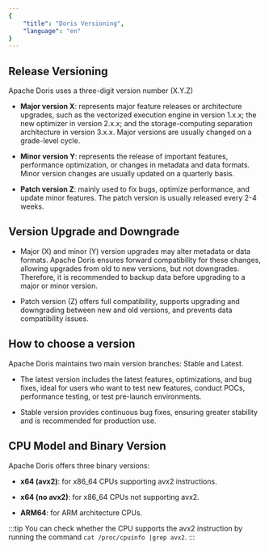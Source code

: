 ```yaml
---
{
    "title": "Doris Versioning",
    "language": "en"
}
---
```


<!-- 
Licensed to the Apache Software Foundation (ASF) under one
or more contributor license agreements.  See the NOTICE file
distributed with this work for additional information
regarding copyright ownership.  The ASF licenses this file
to you under the Apache License, Version 2.0 (the
"License"); you may not use this file except in compliance
with the License.  You may obtain a copy of the License at

  http://www.apache.org/licenses/LICENSE-2.0

Unless required by applicable law or agreed to in writing,
software distributed under the License is distributed on an
"AS IS" BASIS, WITHOUT WARRANTIES OR CONDITIONS OF ANY
KIND, either express or implied.  See the License for the
specific language governing permissions and limitations
under the License.
-->

## Release Versioning

Apache Doris uses a three-digit version number (X.Y.Z)

- **Major version X**: represents major feature releases or architecture upgrades, such as the vectorized execution engine in version 1.x.x; the new optimizer in version 2.x.x; and the storage-computing separation architecture in version 3.x.x. Major versions are usually changed on a grade-level cycle.

- **Minor version Y**: represents the release of important features, performance optimization, or changes in metadata and data formats. Minor version changes are usually updated on a quarterly basis.

- **Patch version Z**: mainly used to fix bugs, optimize performance, and update minor features. The patch version is usually released every 2-4 weeks.

## Version Upgrade and Downgrade

- Major (X) and minor (Y) version upgrades may alter metadata or data formats. Apache Doris ensures forward compatibility for these changes, allowing upgrades from old to new versions, but not downgrades. Therefore, it is recommended to backup data before upgrading to a major or minor version.

- Patch version (Z) offers full compatibility, supports upgrading and downgrading between new and old versions, and prevents data compatibility issues.

## How to choose a version

Apache Doris maintains two main version branches: Stable and Latest.

- The latest version includes the latest features, optimizations, and bug fixes, ideal for users who want to test new features, conduct POCs, performance testing, or test pre-launch environments.

- Stable version provides continuous bug fixes, ensuring greater stability and is recommended for production use.

## CPU Model and Binary Version

Apache Doris offers three binary versions:

- **x64 (avx2)**: for x86_64 CPUs supporting avx2 instructions.

- **x64 (no avx2)**: for x86_64 CPUs not supporting avx2.

- **ARM64**: for ARM architecture CPUs.

:::tip
You can check whether the CPU supports the avx2 instruction by running the command `cat /proc/cpuinfo |grep avx2`.
:::